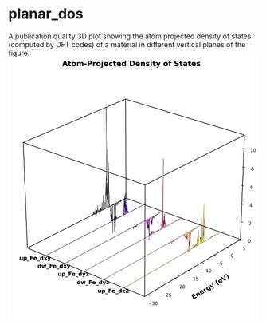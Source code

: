 # planar_dos
A publication quality 3D plot showing the atom projected density of states (computed by DFT codes) of a material in different vertical planes of the figure.
![plot](https://github.com/FarhanNoor02/planar_dos/blob/main/dos_trial.png) 
